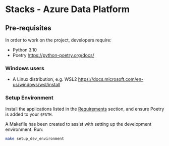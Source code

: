# Stacks - Azure Data Platform

## Pre-requisites

In order to work on the project, developers require:

* Python 3.10
* Poetry https://python-poetry.org/docs/
### Windows users
* A Linux distribution, e.g. WSL2 https://docs.microsoft.com/en-us/windows/wsl/install

### Setup Environment
Install the applications listed in the [Requirements](#requirements) section, and ensure Poetry is added to  your `$PATH`.

A Makefile has been created to assist with setting up the development environment. Run:
```bash
make setup_dev_environment
```
